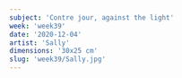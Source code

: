 ```yaml
---
subject: 'Contre jour, against the light'
week: 'week39'
date: '2020-12-04'
artist: 'Sally'
dimensions: '30x25 cm'
slug: 'week39/Sally.jpg'
---
```

